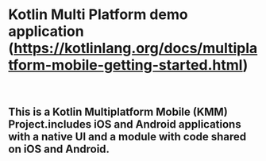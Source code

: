 # Kotlin Multi Platform demo application (https://kotlinlang.org/docs/multiplatform-mobile-getting-started.html)
<br>

## This is a Kotlin Multiplatform Mobile (KMM) Project.includes iOS and Android applications with a native UI and a module with code shared on iOS and Android.

